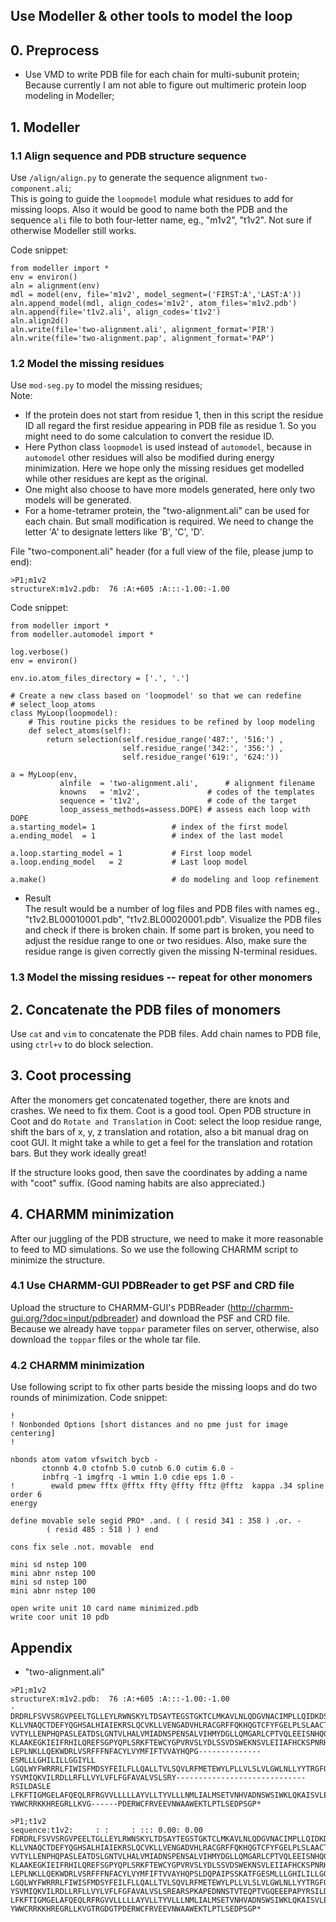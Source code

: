 ## Use Modeller & other tools to model the loop  


## 0. Preprocess
- Use VMD to write PDB file for each chain for multi-subunit protein;  
Because currently I am not able to figure out multimeric protein loop modeling in Modeller;

## 1. Modeller  
### 1.1 Align sequence and PDB structure sequence  
Use `/align/align.py` to generate the sequence alignment `two-component.ali`;  
This is going to guide the `loopmodel` module what residues to add for missing loops. Also it would be good to name both the PDB and the sequence `ali` file to both four-letter name, eg., "m1v2", "t1v2". Not sure if otherwise Modeller still works.  

Code snippet:  
```
from modeller import *
env = environ()
aln = alignment(env)
mdl = model(env, file='m1v2', model_segment=('FIRST:A','LAST:A'))
aln.append_model(mdl, align_codes='m1v2', atom_files='m1v2.pdb')
aln.append(file='t1v2.ali', align_codes='t1v2')
aln.align2d()
aln.write(file='two-alignment.ali', alignment_format='PIR')
aln.write(file='two-alignment.pap', alignment_format='PAP')
```

### 1.2 Model the missing residues  
  Use `mod-seg.py` to model the missing residues;  
Note:   
- If the protein does not start from residue 1, then in this script the residue ID all regard the first residue appearing in PDB file as residue 1. So you might need to do some calculation to convert the residue ID.  
- Here Python class `loopmodel` is used instead of `automodel`, because in `automodel` other residues will also be modified during energy minimization. Here we hope only the missing residues get modelled while other residues are kept as the original.  
- One might also choose to have more models generated, here only two models will be generated.
- For a home-tetramer protein, the "two-alignment.ali" can be used for each chain. But small modification is required. We need to change the letter 'A' to designate letters like 'B', 'C', 'D'. 

File "two-component.ali" header (for a full view of the file, please jump to end): 
```
>P1;m1v2
structureX:m1v2.pdb:  76 :A:+605 :A:::-1.00:-1.00
```

Code snippet:  
```
from modeller import *
from modeller.automodel import *

log.verbose()
env = environ()

env.io.atom_files_directory = ['.', '.']

# Create a new class based on 'loopmodel' so that we can redefine
# select_loop_atoms
class MyLoop(loopmodel):
    # This routine picks the residues to be refined by loop modeling
    def select_atoms(self):
        return selection(self.residue_range('487:', '516:') ,
                         self.residue_range('342:', '356:') ,
                         self.residue_range('619:', '624:'))

a = MyLoop(env,
           alnfile  = 'two-alignment.ali',      # alignment filename
           knowns   = 'm1v2',               # codes of the templates
           sequence = 't1v2',               # code of the target
           loop_assess_methods=assess.DOPE) # assess each loop with DOPE
a.starting_model= 1                 # index of the first model
a.ending_model  = 1                 # index of the last model

a.loop.starting_model = 1           # First loop model
a.loop.ending_model   = 2           # Last loop model

a.make()                            # do modeling and loop refinement
```
- Result  
The result would be a number of log files and PDB files with names eg., "t1v2.BL00010001.pdb", "t1v2.BL00020001.pdb". Visualize the PDB files and check if there is broken chain. If some part is broken, you need to adjust the residue range to one or two residues. Also, make sure the residue range is given correctly given the missing N-terminal residues.  

### 1.3 Model the missing residues -- repeat for other monomers 

## 2. Concatenate the PDB files of monomers  
Use `cat` and `vim` to concatenate the PDB files. Add chain names to PDB file, using `ctrl+v` to do block selection.  

## 3. Coot processing   
After the monomers get concatenated together, there are knots and crashes. We need to fix them. Coot is a good tool.
Open PDB structure in Coot and do `Rotate and Translation` in Coot: select the loop residue range, shift the bars of x, y, z translation and rotation, also a bit manual drag on coot GUI. It might take a while to get a feel for the translation and rotation bars. But they work ideally great!  

If the structure looks good, then save the coordinates by adding a name with "coot" suffix. (Good naming habits are also appreciated.)  

## 4. CHARMM minimization  
After our juggling of the PDB structure, we need to make it more reasonable to feed to MD simulations. So we use the following CHARMM script to minimize the structure.  
### 4.1 Use CHARMM-GUI PDBReader to get PSF and CRD file  
Upload the structure to CHARMM-GUI's PDBReader (http://charmm-gui.org/?doc=input/pdbreader) and download the PSF and CRD file. Because we already have `toppar` parameter files on server, otherwise, also download the `toppar` files or the whole tar file.  

### 4.2 CHARMM minimization  
Use following script to fix other parts beside the missing loops and do two rounds of minimization. 
Code snippet: 
```
!
! Nonbonded Options [short distances and no pme just for image centering]
!

nbonds atom vatom vfswitch bycb -
       ctonnb 4.0 ctofnb 5.0 cutnb 6.0 cutim 6.0 -
       inbfrq -1 imgfrq -1 wmin 1.0 cdie eps 1.0 -
!        ewald pmew fftx @fftx ffty @ffty fftz @fftz  kappa .34 spline order 6
energy

define movable sele segid PRO* .and. ( ( resid 341 : 358 ) .or. -
        ( resid 485 : 518 ) ) end

cons fix sele .not. movable  end

mini sd nstep 100
mini abnr nstep 100
mini sd nstep 100
mini abnr nstep 100

open write unit 10 card name minimized.pdb
write coor unit 10 pdb
```

## Appendix
- "two-alignment.ali"  
```
>P1;m1v2
structureX:m1v2.pdb:  76 :A:+605 :A:::-1.00:-1.00
-DRDRLFSVVSRGVPEELTGLLEYLRWNSKYLTDSAYTEGSTGKTCLMKAVLNLQDGVNACIMPLLQIDKDSGNP
KLLVNAQCTDEFYQGHSALHIAIEKRSLQCVKLLVENGADVHLRACGRFFQKHQGTCFYFGELPLSLAACTKQWD
VVTYLLENPHQPASLEATDSLGNTVLHALVMIADNSPENSALVIHMYDGLLQMGARLCPTVQLEEISNHQGLTPL
KLAAKEGKIEIFRHILQREFSGPYQPLSRKFTEWCYGPVRVSLYDLSSVDSWEKNSVLEIIAFHCKSPNRHRMVV
LEPLNKLLQEKWDRLVSRFFFNFACYLVYMFIFTVVAYHQPG--------------ESMLLLGHILILLGGIYLL
LGQLWYFWRRRLFIWISFMDSYFEILFLLQALLTVLSQVLRFMETEWYLPLLVLSLVLGWLNLLYYTRGFQHTGI
YSVMIQKVILRDLLRFLLVYLVFLFGFAVALVSLSRY-----------------------------RSILDASLE
LFKFTIGMGELAFQEQLRFRGVVLLLLLAYVLLTYVLLLNMLIALMSETVNHVADNSWSIWKLQKAISVLEMENG
YWWCRRKKHREGRLLKVG------PDERWCFRVEEVNWAAWEKTLPTLSEDPSGP*

>P1;t1v2
sequence:t1v2:     : :     : ::: 0.00: 0.00
FDRDRLFSVVSRGVPEELTGLLEYLRWNSKYLTDSAYTEGSTGKTCLMKAVLNLQDGVNACIMPLLQIDKDSGNP
KLLVNAQCTDEFYQGHSALHIAIEKRSLQCVKLLVENGADVHLRACGRFFQKHQGTCFYFGELPLSLAACTKQWD
VVTYLLENPHQPASLEATDSLGNTVLHALVMIADNSPENSALVIHMYDGLLQMGARLCPTVQLEEISNHQGLTPL
KLAAKEGKIEIFRHILQREFSGPYQPLSRKFTEWCYGPVRVSLYDLSSVDSWEKNSVLEIIAFHCKSPNRHRMVV
LEPLNKLLQEKWDRLVSRFFFNFACYLVYMFIFTVVAYHQPSLDQPAIPSSKATFGESMLLLGHILILLGGIYLL
LGQLWYFWRRRLFIWISFMDSYFEILFLLQALLTVLSQVLRFMETEWYLPLLVLSLVLGWLNLLYYTRGFQHTGI
YSVMIQKVILRDLLRFLLVYLVFLFGFAVALVSLSREARSPKAPEDNNSTVTEQPTVGQEEEPAPYRSILDASLE
LFKFTIGMGELAFQEQLRFRGVVLLLLLAYVLLTYVLLLNMLIALMSETVNHVADNSWSIWKLQKAISVLEMENG
YWWCRRKKHREGRLLKVGTRGDGTPDERWCFRVEEVNWAAWEKTLPTLSEDPSGP*
```
